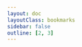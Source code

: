 ```yaml
---
layout: doc
layoutClass: bookmarks
sidebar: false
outline: [2, 3]
---
```


<script setup>
import Nav from './.vitepress/components/Nav.vue'
</script>

<Nav />
